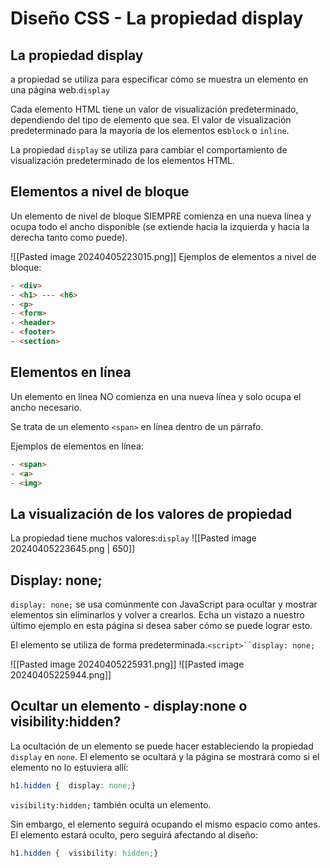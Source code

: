 # Diseño CSS - La propiedad display

## La propiedad display
a propiedad se utiliza para especificar cómo se muestra un elemento en una página web.`display`

Cada elemento HTML tiene un valor de visualización predeterminado, dependiendo del tipo de elemento que sea. El valor de visualización predeterminado para la mayoría de los elementos es`block` o `inline`.

La propiedad `display`  se utiliza para cambiar el comportamiento de visualización predeterminado de los elementos HTML. 

## Elementos a nivel de bloque

Un elemento de nivel de bloque SIEMPRE comienza en una nueva línea y ocupa todo el ancho disponible (se extiende hacia la izquierda y hacia la derecha tanto como puede).

![[Pasted image 20240405223015.png]]
Ejemplos de elementos a nivel de bloque:
```html
- <div>
- <h1> --- <h6>
- <p>
- <form>
- <header>
- <footer>
- <section>
```


## Elementos en línea

Un elemento en línea NO comienza en una nueva línea y solo ocupa el ancho necesario.

Se trata de un elemento `<span>` en línea dentro de un párrafo.

Ejemplos de elementos en línea:
```html
- <span>
- <a>
- <img>
```
## La visualización de los valores de propiedad

La propiedad tiene muchos valores:`display`
![[Pasted image 20240405223645.png | 650]]

## Display: none;

`display: none;` se usa comúnmente con JavaScript para ocultar y mostrar elementos sin eliminarlos y volver a crearlos. Echa un vistazo a nuestro último ejemplo en esta página si desea saber cómo se puede lograr esto.

El elemento se utiliza de forma predeterminada.`<script>``display: none;`

![[Pasted image 20240405225931.png]]
![[Pasted image 20240405225944.png]]
## Ocultar un elemento - display:none o visibility:hidden?
La ocultación de un elemento se puede hacer estableciendo la propiedad `display` en `none`. El elemento se ocultará y la página se mostrará como si el elemento no lo estuviera allí:
```css
h1.hidden {  display: none;}
```

`visibility:hidden;` también oculta un elemento.

Sin embargo, el elemento seguirá ocupando el mismo espacio como antes. El elemento estará oculto, pero seguirá afectando al diseño:

```css
h1.hidden {  visibility: hidden;}
```